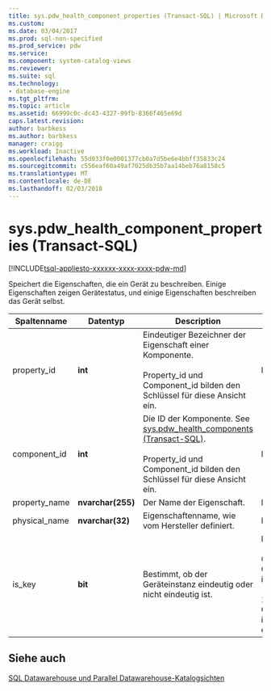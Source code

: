 ```yaml
---
title: sys.pdw_health_component_properties (Transact-SQL) | Microsoft Docs
ms.custom: 
ms.date: 03/04/2017
ms.prod: sql-non-specified
ms.prod_service: pdw
ms.service: 
ms.component: system-catalog-views
ms.reviewer: 
ms.suite: sql
ms.technology:
- database-engine
ms.tgt_pltfrm: 
ms.topic: article
ms.assetid: 66999c0c-dc43-4327-99fb-8366f465e69d
caps.latest.revision: 
author: barbkess
ms.author: barbkess
manager: craigg
ms.workload: Inactive
ms.openlocfilehash: 55d033f0e0001377cb0a7d5be6e4bbff35833c24
ms.sourcegitcommit: c556eaf60a49af7025db35b7aa14beb76a8158c5
ms.translationtype: MT
ms.contentlocale: de-DE
ms.lasthandoff: 02/03/2018
---
```

# <a name="syspdwhealthcomponentproperties-transact-sql"></a>sys.pdw_health_component_properties (Transact-SQL)
[!INCLUDE[tsql-appliesto-xxxxxx-xxxx-xxxx-pdw-md](../../includes/tsql-appliesto-xxxxxx-xxxx-xxxx-pdw-md.md)]

  Speichert die Eigenschaften, die ein Gerät zu beschreiben. Einige Eigenschaften zeigen Gerätestatus, und einige Eigenschaften beschreiben das Gerät selbst.  
  
|Spaltenname|Datentyp|Description|Bereich|  
|-----------------|---------------|-----------------|-----------|  
|property_id|**int**|Eindeutiger Bezeichner der Eigenschaft einer Komponente.<br /><br /> Property_id und Component_id bilden den Schlüssel für diese Ansicht ein.|NOT NULL|  
|component_id|**int**|Die ID der Komponente. See [sys.pdw_health_components &#40;Transact-SQL&#41;](../../relational-databases/system-catalog-views/sys-pdw-health-components-transact-sql.md).<br /><br /> Property_id und Component_id bilden den Schlüssel für diese Ansicht ein.|NOT NULL|  
|property_name|**nvarchar(255)**|Der Name der Eigenschaft.|NOT NULL|  
|physical_name|**nvarchar(32)**|Eigenschaftenname, wie vom Hersteller definiert.|NOT NULL|  
|is_key|**bit**|Bestimmt, ob der Geräteinstanz eindeutig oder nicht eindeutig ist.|NOT NULL<br /><br /> 0 – Geräteinstanz ist eindeutig.<br /><br /> 1 - Geräteinstanz ist nicht eindeutig.|  
  
## <a name="see-also"></a>Siehe auch  
 [SQL Datawarehouse und Parallel Datawarehouse-Katalogsichten](../../relational-databases/system-catalog-views/sql-data-warehouse-and-parallel-data-warehouse-catalog-views.md)  
  
  
